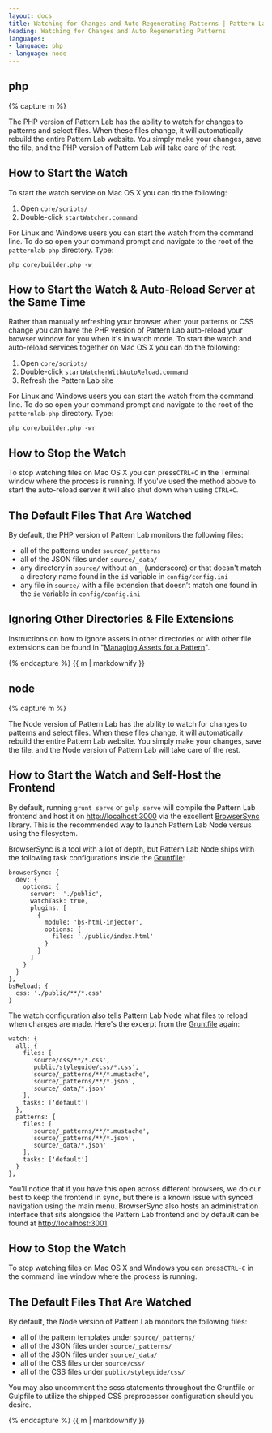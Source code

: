 ```yaml
---
layout: docs
title: Watching for Changes and Auto Regenerating Patterns | Pattern Lab
heading: Watching for Changes and Auto Regenerating Patterns
languages:
- language: php
- language: node
---
```


<!--- start php -->

<div class="tab-panel" id="php">
<h2 class="language-title">php</h2>

{% capture m %}

The PHP version of Pattern Lab has the ability to watch for changes to patterns and select files. When these files change, it will automatically rebuild the entire Pattern Lab website. You simply make your changes, save the file, and the PHP version of Pattern Lab will take care of the rest.

## How to Start the Watch

To start the watch service on Mac OS X you can do the following:

1. Open `core/scripts/`
2. Double-click `startWatcher.command`

For Linux and Windows users you can start the watch from the command line. To do so open your command prompt and navigate to the root of the `patternlab-php` directory. Type:

    php core/builder.php -w

## How to Start the Watch & Auto-Reload Server at the Same Time

Rather than manually refreshing your browser when your patterns or CSS change you can have the PHP version of Pattern Lab auto-reload your browser window for you when it's in watch mode. To start the watch and auto-reload services together on Mac OS X you can do the following:

1. Open `core/scripts/`
2. Double-click `startWatcherWithAutoReload.command`
3. Refresh the Pattern Lab site

For Linux and Windows users you can start the watch from the command line. To do so open your command prompt and navigate to the root of the `patternlab-php` directory. Type:

    php core/builder.php -wr

## How to Stop the Watch

To stop watching files on Mac OS X you can press`CTRL+C` in the Terminal window where the process is running. If you've used the method above to start the auto-reload server it will also shut down when using `CTRL+C`.

## The Default Files That Are Watched

By default, the PHP version of Pattern Lab monitors the following files:

* all of the patterns under `source/_patterns`
* all of the JSON files under `source/_data/` 
* any directory in `source/` without an `_` (underscore) or that doesn't match a directory name found in the `id` variable in `config/config.ini`
* any file in `source/` with a file extension that doesn't match one found in the `ie` variable in `config/config.ini`

## Ignoring Other Directories & File Extensions 

Instructions on how to ignore assets in other directories or with other file extensions can be found in "[Managing Assets for a Pattern](/docs/pattern-managing-assets.html)".

{% endcapture %}
{{ m | markdownify }}

</div>

<!--- end php -->


<!--- start node -->

<div class="tab-panel" id="node">
<h2 class="language-title">node</h2>

{% capture m %}

The Node version of Pattern Lab has the ability to watch for changes to patterns and select files. When these files change, it will automatically rebuild the entire Pattern Lab website. You simply make your changes, save the file, and the Node version of Pattern Lab will take care of the rest.

## How to Start the Watch and Self-Host the Frontend

By default, running `grunt serve` or `gulp serve` will compile the Pattern Lab frontend and host it on <a href="http://localhost:3000">http://localhost:3000</a> via the excellent [BrowserSync](http://www.browsersync.io/docs/) library. This is the recommended way to launch Pattern Lab Node versus using the filesystem.

BrowserSync is a tool with a lot of depth, but Pattern Lab Node ships with the following task configurations inside the [Gruntfile](https://github.com/pattern-lab/patternlab-node/blob/master/Gruntfile.js):

```
browserSync: {
  dev: {
    options: {
      server:  './public',
      watchTask: true,
      plugins: [
        {
          module: 'bs-html-injector',
          options: {
            files: './public/index.html'
          }
        }
      ]
    }
  }
},
bsReload: {
  css: './public/**/*.css'
}
```

The watch configuration also tells Pattern Lab Node what files to reload when changes are made. Here's the excerpt from the [Gruntfile](https://github.com/pattern-lab/patternlab-node/blob/master/Gruntfile.js) again:

```
watch: {
  all: {
    files: [
      'source/css/**/*.css',
      'public/styleguide/css/*.css',
      'source/_patterns/**/*.mustache',
      'source/_patterns/**/*.json',
      'source/_data/*.json'
    ],
    tasks: ['default']
  },
  patterns: {
    files: [
      'source/_patterns/**/*.mustache',
      'source/_patterns/**/*.json',
      'source/_data/*.json'
    ],
    tasks: ['default']
  }
},
```

You'll notice that if you have this open across different browsers, we do our best to keep the frontend in sync, but there is a known issue with synced navigation using the main menu. BrowserSync also hosts an administration interface that sits alongside the Pattern Lab frontend and by default can be found at [http://localhost:3001](http://localhost:3001).

## How to Stop the Watch

To stop watching files on Mac OS X and Windows you can press`CTRL+C` in the command line window where the process is running.

## The Default Files That Are Watched

By default, the Node version of Pattern Lab monitors the following files:

* all of the pattern templates under `source/_patterns/`
* all of the JSON files under `source/_patterns/`
* all of the JSON files under `source/_data/`
* all of the CSS files under `source/css/`
* all of the CSS files under `public/styleguide/css/`

You may also uncomment the scss statements throughout the Gruntfile or Gulpfile to utilize the shipped CSS preprocessor configuration should you desire.

{% endcapture %}
{{ m | markdownify }}

</div>

<!--- end node -->

